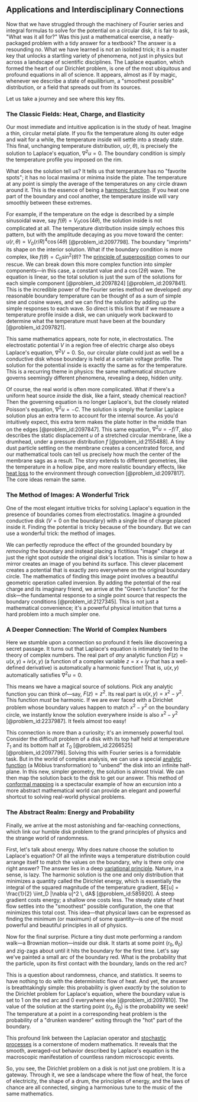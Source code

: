 ## Applications and Interdisciplinary Connections

Now that we have struggled through the machinery of Fourier series and integral formulas to solve for the potential on a circular disk, it is fair to ask, "What was it all for?" Was this just a mathematical exercise, a neatly-packaged problem with a tidy answer for a textbook? The answer is a resounding *no*. What we have learned is not an isolated trick; it is a master key that unlocks a startling variety of phenomena, not just in physics but across a landscape of scientific disciplines. The Laplace equation, which formed the heart of our Dirichlet problem, is one of the most ubiquitous and profound equations in all of science. It appears, almost as if by magic, whenever we describe a state of equilibrium, a "smoothest possible" distribution, or a field that spreads out from its sources.

Let us take a journey and see where this key fits.

### The Classic Fields: Heat, Charge, and Elasticity

Our most immediate and intuitive application is in the study of heat. Imagine a thin, circular metal plate. If you fix the temperature along its outer edge and wait for a while, the temperature inside will settle into a steady state. This final, unchanging temperature distribution, $u(r, \theta)$, is precisely the solution to Laplace's equation, $\nabla^2 u = 0$. The boundary condition is simply the temperature profile you imposed on the rim.

What does the solution tell us? It tells us that temperature has no "favorite spots"; it has no local maxima or minima inside the plate. The temperature at any point is simply the average of the temperatures on any circle drawn around it. This is the essence of being a [harmonic function](@article_id:142903). If you heat one part of the boundary and cool another, the temperature inside will vary smoothly between these extremes.

For example, if the temperature on the edge is described by a simple sinusoidal wave, say $f(\theta) = V_0 \cos(4\theta)$, the solution inside is not complicated at all. The temperature distribution inside simply echoes this pattern, but with the amplitude decaying as you move toward the center: $u(r, \theta) = V_0 (r/R)^4 \cos(4\theta)$ [@problem_id:2097798]. The boundary "imprints" its shape on the interior solution. What if the boundary condition is more complex, like $f(\theta) = C_0 \sin^2(\theta)$? The [principle of superposition](@article_id:147588) comes to our rescue. We can break down this more complex function into simpler components—in this case, a constant value and a $\cos(2\theta)$ wave. The equation is linear, so the total solution is just the sum of the solutions for each simple component [@problem_id:2097824] [@problem_id:2097841]. This is the incredible power of the Fourier series method we developed: *any* reasonable boundary temperature can be thought of as a sum of simple sine and cosine waves, and we can find the solution by adding up the simple responses to each wave. So direct is this link that if we measure a temperature profile inside a disk, we can uniquely work backward to determine what the temperature must have been at the boundary [@problem_id:2097821].

This same mathematics appears, note for note, in electrostatics. The electrostatic potential $V$ in a region free of electric charge also obeys Laplace's equation, $\nabla^2 V = 0$. So, our circular plate could just as well be a conductive disk whose boundary is held at a certain voltage profile. The solution for the potential inside is exactly the same as for the temperature. This is a recurring theme in physics: the same mathematical structure governs seemingly different phenomena, revealing a deep, hidden unity.

Of course, the real world is often more complicated. What if there's a uniform heat source *inside* the disk, like a faint, steady chemical reaction? Then the governing equation is no longer Laplace's, but the closely related Poisson's equation, $\nabla^2 u = -C$. The solution is simply the familiar Laplace solution plus an extra term to account for the internal source. As you'd intuitively expect, this extra term makes the plate hotter in the middle than on the edges [@problem_id:2097847]. This same equation, $\nabla^2 u = -f/T$, also describes the static displacement $u$ of a stretched circular membrane, like a drumhead, under a pressure distribution $f$ [@problem_id:2155488]. A tiny dust particle settling on the membrane creates a concentrated force, and our mathematical tools can tell us precisely how much the center of the membrane sags as a result. The story extends to different geometries, like the temperature in a hollow pipe, and more realistic boundary effects, like [heat loss](@article_id:165320) to the environment through convection [@problem_id:2097817]. The core ideas remain the same.

### The Method of Images: A Wonderful Trick

One of the most elegant intuitive tricks for solving Laplace's equation in the presence of boundaries comes from electrostatics. Imagine a grounded conductive disk ($V=0$ on the boundary) with a single line of charge placed inside it. Finding the potential is tricky because of the boundary. But we can use a wonderful trick: the method of images.

We can perfectly reproduce the effect of the grounded boundary by *removing* the boundary and instead placing a fictitious "image" charge at just the right spot *outside* the original disk's location. This is similar to how a mirror creates an image of you behind its surface. This clever placement creates a potential that is exactly zero everywhere on the original boundary circle. The mathematics of finding this image point involves a beautiful geometric operation called inversion. By adding the potential of the real charge and its imaginary friend, we arrive at the "Green's function" for the disk—the fundamental response to a single point source that respects the boundary conditions [@problem_id:2127345]. This is not just a mathematical convenience; it's a powerful physical intuition that turns a hard problem into a much simpler one.

### A Deeper Connection: The World of Complex Numbers

Here we stumble upon a connection so profound it feels like discovering a secret passage. It turns out that Laplace's equation is intimately tied to the theory of complex numbers. The real part of *any* analytic function $F(z) = u(x,y) + i v(x,y)$ (a function of a complex variable $z = x+iy$ that has a well-defined derivative) is automatically a harmonic function! That is, $u(x,y)$ automatically satisfies $\nabla^2 u = 0$.

This means we have a magical source of solutions. Pick any analytic function you can think of—say, $F(z)=z^2$. Its real part is $u(x,y) = x^2-y^2$. This function *must* be harmonic. If we are ever faced with a Dirichlet problem whose boundary values happen to match $x^2-y^2$ on the boundary circle, we instantly know the solution everywhere inside is also $x^2-y^2$ [@problem_id:2237987]. It feels almost too easy!

This connection is more than a curiosity; it's an immensely powerful tool. Consider the difficult problem of a disk with its top half held at temperature $T_1$ and its bottom half at $T_0$ [@problem_id:2266525] [@problem_id:2097796]. Solving this with Fourier series is a formidable task. But in the world of complex analysis, we can use a special [analytic function](@article_id:142965) (a Möbius transformation) to "unbend" the disk into an infinite half-plane. In this new, simpler geometry, the solution is almost trivial. We can then map the solution back to the disk to get our answer. This method of [conformal mapping](@article_id:143533) is a spectacular example of how an excursion into a more abstract mathematical world can provide an elegant and powerful shortcut to solving real-world physical problems.

### The Abstract Realm: Energy and Probability

Finally, we arrive at the most astonishing and far-reaching connections, which link our humble disk problem to the grand principles of physics and the strange world of randomness.

First, let's talk about energy. Why does nature choose the solution to Laplace's equation? Of all the infinite ways a temperature distribution could arrange itself to match the values on the boundary, why is there only one right answer? The answer lies in a deep [variational principle](@article_id:144724). Nature, in a sense, is lazy. The harmonic solution is the one and only distribution that minimizes a quantity called the Dirichlet energy, which is essentially the integral of the squared magnitude of the temperature gradient, $E[u] = \frac{1}{2} \iint_D |\nabla u|^2 \, dA$ [@problem_id:585920]. A steep gradient costs energy; a shallow one costs less. The steady state of heat flow settles into the "smoothest" possible configuration, the one that minimizes this total cost. This idea—that physical laws can be expressed as finding the minimum (or maximum) of some quantity—is one of the most powerful and beautiful principles in all of physics.

Now for the final surprise. Picture a tiny dust mote performing a random walk—a Brownian motion—inside our disk. It starts at some point $(r_0, \theta_0)$ and zig-zags about until it hits the boundary for the first time. Let's say we've painted a small arc of the boundary red. What is the probability that the particle, upon its first contact with the boundary, lands on the red arc?

This is a question about randomness, chance, and statistics. It seems to have nothing to do with the deterministic flow of heat. And yet, the answer is breathtakingly simple: this probability is given *exactly* by the solution to the Dirichlet problem for Laplace's equation, where the boundary value is set to 1 on the red arc and 0 everywhere else [@problem_id:2097810]. The value of the solution at the starting point $(r_0, \theta_0)$ is the probability we seek! The temperature at a point in a corresponding heat problem is the probability of a "drunken wanderer" exiting through the "hot" part of the boundary.

This profound link between the Laplacian operator and [stochastic processes](@article_id:141072) is a cornerstone of modern mathematics. It reveals that the smooth, averaged-out behavior described by Laplace's equation is the macroscopic manifestation of countless random microscopic events.

So, you see, the Dirichlet problem on a disk is not just one problem. It is a gateway. Through it, we see a landscape where the flow of heat, the force of electricity, the shape of a drum, the principles of energy, and the laws of chance are all connected, singing a harmonious tune to the music of the same mathematics.